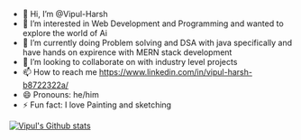- 👋 Hi, I’m @Vipul-Harsh
- 👀 I’m interested in Web Development and Programming and wanted to explore the world of Ai
- 🌱 I’m currently doing Problem solving and DSA with java specifically and have hands on expirence with MERN stack development
- 💞️ I’m looking to collaborate on with industry level projects
- 📫 How to reach me https://www.linkedin.com/in/vipul-harsh-b8722322a/
- 😄 Pronouns: he/him
- ⚡ Fun fact: I love Painting and sketching

<!---
Vipul-Harsh/Vipul-Harsh is a ✨ special ✨ repository because its `README.md` (this file) appears on your GitHub profile.
You can click the Preview link to take a look at your changes.
--->

[![Vipul's Github stats](https://github-readme-stats.vercel.app/api?username=Vipul-Harsh&show=reviews,prs_merged&theme=ambient_gradient&rank_icon=github&hide_border=true)](https://github.com/anuraghazra/github-readme-stats)


